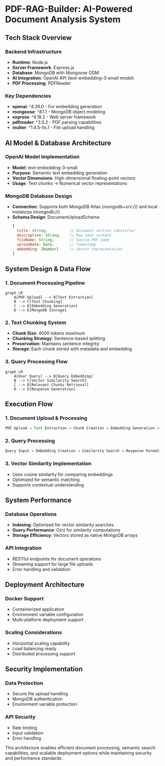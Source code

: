 # PDF-RAG-Builder: AI-Powered Document Analysis System

## Tech Stack Overview

### Backend Infrastructure
- **Runtime**: Node.js
- **Server Framework**: Express.js
- **Database**: MongoDB with Mongoose ODM
- **AI Integration**: OpenAI API (text-embedding-3-small model)
- **PDF Processing**: PDFReader

### Key Dependencies
- **openai**: ^4.26.0 - For embedding generation
- **mongoose**: ^8.1.1 - MongoDB object modeling
- **express**: ^4.18.2 - Web server framework
- **pdfreader**: ^3.0.2 - PDF parsing capabilities
- **multer**: ^1.4.5-lts.1 - File upload handling

## AI Model & Database Architecture

### OpenAI Model Implementation
- **Model**: text-embedding-3-small
- **Purpose**: Semantic text embedding generation
- **Vector Dimensions**: High-dimensional floating-point vectors
- **Usage**: Text chunks → Numerical vector representations

### MongoDB Database Design
- **Connection**: Supports both MongoDB Atlas (mongodb+srv://) and local instances (mongodb://)
- **Schema Design**: DocumentUploadSchema
  ```javascript
  {
    title: String,          // Document section identifier
    description: String,    // Raw text content
    fileName: String,       // Source PDF name
    uploadDate: Date,       // Timestamp
    embedding: [Number]     // Vector representation
  }
  ```

## System Design & Data Flow

### 1. Document Processing Pipeline
```mermaid
graph LR
    A[PDF Upload] --> B[Text Extraction]
    B --> C[Text Chunking]
    C --> D[Embedding Generation]
    D --> E[MongoDB Storage]
```

### 2. Text Chunking System
- **Chunk Size**: 4000 tokens maximum
- **Chunking Strategy**: Sentence-based splitting
- **Preservation**: Maintains sentence integrity
- **Storage**: Each chunk stored with metadata and embedding

### 3. Query Processing Flow
```mermaid
graph LR
    A[User Query] --> B[Query Embedding]
    B --> C[Vector Similarity Search]
    C --> D[Relevant Chunks Retrieval]
    D --> E[Response Generation]
```

## Execution Flow

### 1. Document Upload & Processing
```javascript
PDF Upload → Text Extraction → Chunk Creation → Embedding Generation → MongoDB Storage
```

### 2. Query Processing
```javascript
Query Input → Embedding Creation → Similarity Search → Response Formation
```

### 3. Vector Similarity Implementation
- Uses cosine similarity for comparing embeddings
- Optimized for semantic matching
- Supports contextual understanding

## System Performance

### Database Operations
- **Indexing**: Optimized for vector similarity searches
- **Query Performance**: O(n) for similarity computations
- **Storage Efficiency**: Vectors stored as native MongoDB arrays

### API Integration
- RESTful endpoints for document operations
- Streaming support for large file uploads
- Error handling and validation

## Deployment Architecture

### Docker Support
- Containerized application
- Environment variable configuration
- Multi-platform deployment support

### Scaling Considerations
- Horizontal scaling capability
- Load balancing ready
- Distributed processing support

## Security Implementation

### Data Protection
- Secure file upload handling
- MongoDB authentication
- Environment variable protection

### API Security
- Rate limiting
- Input validation
- Error handling

This architecture enables efficient document processing, semantic search capabilities, and scalable deployment options while maintaining security and performance standards.
